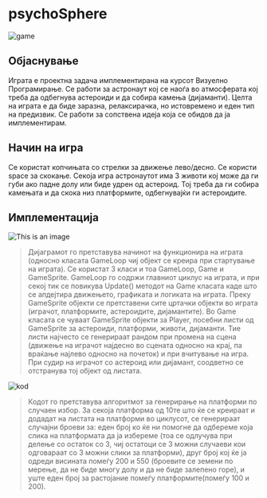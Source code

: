 # psychoSphere
![game](https://user-images.githubusercontent.com/63194172/188317137-3afacc5d-3130-4f9d-9ec0-0fb5f842b2c9.PNG)

## Објаснување
Играта е проектна задача имплементирана на курсот Визуелно Програмирање.
Се работи за астронаут кој се наоѓа во атмосферата кој треба да одбегнува астероиди и да собира камења (дијаманти).
Целта на играта е да биде заразна, релаксирачка, но истовремено и еден тип на предизвик.
Се работи за сопствена идеја која се обидов да ја имплементирам.

## Начин на игра
Се користат копчињата со стрелки за движење лево/десно. Се користи space за скокање.
Секоја игра астронаутот има 3 животи кој може да ги губи ако падне долу или биде удрен од астероид. Тој треба да ги собира камењата и да скока низ платформите, одбегнувајќи ги астероидите.

## Имплементација
![This is an image](https://ucarecdn.com/76821ea4-0a36-4c6b-8736-38a1e827722f/)
> Дијаграмот го претставува начинот на функционира на играта (односно класата GameLoop чиј објект се креира при стартување на играта).
Се користат 3 класи и тоа GameLoop, Game и GameSprite.
GameLoop го содржи главниот циклус на играта, и при секој тик се повикува Update() методот на Game класата каде што се апдејтира движењето, графиката и логиката на играта. Преку GameSprite објекти се претставени сите цртачки објекти во играта (играчот, платформите, астероидите, дијамантите).
Во Game класата се чуваат GameSprite објекти за Player, посебни листи од GameSprite за астероиди, платформи, животи, дијаманти. Тие листи најчесто се генерираат рандом при промена на сцена (движење на играчот најдесно во сцената односно на крај, па враќање најлево односно на почеток) и при вчитување на игра.
При судир на играчот со астероид или дијамант, соодветно се отстранува тој објект од листата.


![kod](https://user-images.githubusercontent.com/63194172/188316906-36e01a0c-01cc-4172-a639-14eb788069e7.PNG)
> Кодот го претставува алгоритмот за генерирање на платформи по случаен избор. За секоја платформа од 10те што ќе се креираат и додадат на листата на платформи во циклусот, се генерираат случајни броеви за: еден број ко ќе ни помогне да одбереме која слика на платформата да ја избереме (тоа се одлучува при делење со остаток со 3, чиј остатоци се 3 можни случаеви кои одговараат со 3 можни слики за платформи), друг број кој ќе ја одреди висината помеѓу 200 и 550 (броевите се земени по мерење, да не биде многу долу и да не биде залепено горе), и уште еден број за растојание помеѓу платформите(помеѓу 100 и 200).
